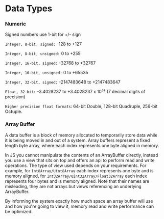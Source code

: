 # Data Types

### Numeric

Signed numbers use 1-bit for +/- sign

`Integer, 8-bit, signed:` -128 to +127

`Integer, 8-bit, unsigned:` 0 to +255

`Integer, 16-bit, signed:` -32768 to +32767

`Integer, 16-bit, unsigned:` 0 to +65535

`Integer, 32-bit, signed:` -2147483648 to +2147483647

`Float, 32-bit:` -3.4028237 to +3.4028237 x 10³⁸ (7 decimal digits of precision)

`Higher precision float formats`: 64-bit Double, 128-bit Quadruple, 256-bit Octuple.

### Array Buffer

A data buffer is a block of memory allocated to temporarily store data while it is being moved in and out of a system. Array buffers represent a fixed length byte array, where each index represents one byte aligned in memory.

In JS you cannot manipulate the contents of an ArrayBuffer directly, instead you use a view that sits on top and offers an api to perform read and write operations. The type of view used depends on your requirements. For example, for `Int8Array/Uint8Array` each index represents one byte and is memory aligned, for `Int32Array/Uint32Array/Float32Array` each index represents four bytes and is memory aligned. Note that their names are misleading, they are not arrays but views referencing an underlying ArrayBuffer.

By informing the system exactly how much space an array buffer will use and how you're going to view it, memory read and write performance can be optimized.
